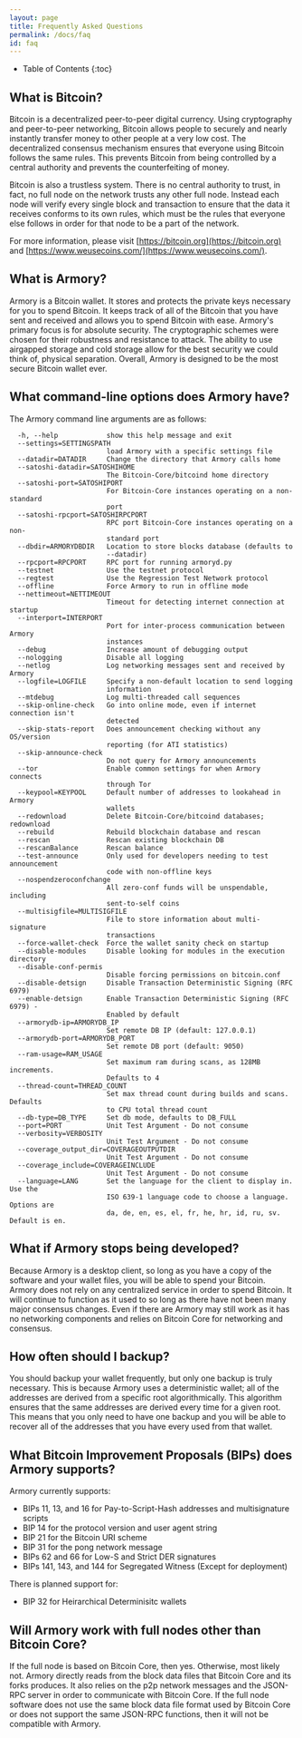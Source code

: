 ```yaml
---
layout: page
title: Frequently Asked Questions
permalink: /docs/faq
id: faq
---
```


* Table of Contents
{:toc}

## What is Bitcoin?

Bitcoin is a decentralized peer-to-peer digital currency. Using cryptography and peer-to-peer networking, Bitcoin allows people to securely and nearly instantly transfer money to other people at a very low cost. The decentralized consensus mechanism ensures that everyone using Bitcoin follows the same rules. This prevents Bitcoin from being controlled by a central authority and prevents the counterfeiting of money.

Bitcoin is also a trustless system. There is no central authority to trust, in fact, no full node on the network trusts any other full node. Instead each node will verify every single block and transaction to ensure that the data it receives conforms to its own rules, which must be the rules that everyone else follows in order for that node to be a part of the network.

For more information, please visit [https://bitcoin.org](https://bitcoin.org) and [https://www.weusecoins.com/](https://www.weusecoins.com/).

## What is Armory?

Armory is a Bitcoin wallet. It stores and protects the private keys necessary for you to spend Bitcoin. It keeps track of all of the Bitcoin that you have sent and received and allows you to spend Bitcoin with ease. Armory's primary focus is for absolute security. The cryptographic schemes were chosen for their robustness and resistance to attack. The ability to use airgapped storage and cold storage allow for the best security we could think of, physical separation. Overall, Armory is designed to be the most secure Bitcoin wallet ever.

## What command-line options does Armory have?

The Armory command line arguments are as follows:

~~~
  -h, --help            show this help message and exit
  --settings=SETTINGSPATH
                        load Armory with a specific settings file
  --datadir=DATADIR     Change the directory that Armory calls home
  --satoshi-datadir=SATOSHIHOME
                        The Bitcoin-Core/bitcoind home directory
  --satoshi-port=SATOSHIPORT
                        For Bitcoin-Core instances operating on a non-standard
                        port
  --satoshi-rpcport=SATOSHIRPCPORT
                        RPC port Bitcoin-Core instances operating on a non-
                        standard port
  --dbdir=ARMORYDBDIR   Location to store blocks database (defaults to
                        --datadir)
  --rpcport=RPCPORT     RPC port for running armoryd.py
  --testnet             Use the testnet protocol
  --regtest             Use the Regression Test Network protocol
  --offline             Force Armory to run in offline mode
  --nettimeout=NETTIMEOUT
                        Timeout for detecting internet connection at startup
  --interport=INTERPORT
                        Port for inter-process communication between Armory
                        instances
  --debug               Increase amount of debugging output
  --nologging           Disable all logging
  --netlog              Log networking messages sent and received by Armory
  --logfile=LOGFILE     Specify a non-default location to send logging
                        information
  --mtdebug             Log multi-threaded call sequences
  --skip-online-check   Go into online mode, even if internet connection isn't
                        detected
  --skip-stats-report   Does announcement checking without any OS/version
                        reporting (for ATI statistics)
  --skip-announce-check
                        Do not query for Armory announcements
  --tor                 Enable common settings for when Armory connects
                        through Tor
  --keypool=KEYPOOL     Default number of addresses to lookahead in Armory
                        wallets
  --redownload          Delete Bitcoin-Core/bitcoind databases; redownload
  --rebuild             Rebuild blockchain database and rescan
  --rescan              Rescan existing blockchain DB
  --rescanBalance       Rescan balance
  --test-announce       Only used for developers needing to test announcement
                        code with non-offline keys
  --nospendzeroconfchange
                        All zero-conf funds will be unspendable, including
                        sent-to-self coins
  --multisigfile=MULTISIGFILE
                        File to store information about multi-signature
                        transactions
  --force-wallet-check  Force the wallet sanity check on startup
  --disable-modules     Disable looking for modules in the execution directory
  --disable-conf-permis
                        Disable forcing permissions on bitcoin.conf
  --disable-detsign     Disable Transaction Deterministic Signing (RFC 6979)
  --enable-detsign      Enable Transaction Deterministic Signing (RFC 6979) -
                        Enabled by default
  --armorydb-ip=ARMORYDB_IP
                        Set remote DB IP (default: 127.0.0.1)
  --armorydb-port=ARMORYDB_PORT
                        Set remote DB port (default: 9050)
  --ram-usage=RAM_USAGE
                        Set maximum ram during scans, as 128MB increments.
                        Defaults to 4
  --thread-count=THREAD_COUNT
                        Set max thread count during builds and scans. Defaults
                        to CPU total thread count
  --db-type=DB_TYPE     Set db mode, defaults to DB_FULL
  --port=PORT           Unit Test Argument - Do not consume
  --verbosity=VERBOSITY
                        Unit Test Argument - Do not consume
  --coverage_output_dir=COVERAGEOUTPUTDIR
                        Unit Test Argument - Do not consume
  --coverage_include=COVERAGEINCLUDE
                        Unit Test Argument - Do not consume
  --language=LANG       Set the language for the client to display in. Use the 
                        ISO 639-1 language code to choose a language. Options are 
                        da, de, en, es, el, fr, he, hr, id, ru, sv. Default is en.
~~~

## What if Armory stops being developed?

Because Armory is a desktop client, so long as you have a copy of the software and your wallet files, you will be able to spend your Bitcoin. Armory does not rely on any centralized service in order to spend Bitcoin. It will continue to function as it used to so long as there have not been many major consensus changes. Even if there are Armory may still work as it has no networking components and relies on Bitcoin Core for networking and consensus.

## How often should I backup?

You should backup your wallet frequently, but only one backup is truly necessary. This is because Armory uses a deterministic wallet; all of the addresses are derived from a specific root algorithmically. This algorithm ensures that the same addresses are derived every time for a given root. This means that you only need to have one backup and you will be able to recover all of the addresses that you have every used from that wallet.

## What Bitcoin Improvement Proposals (BIPs) does Armory supports?

Armory currently supports:

 - BIPs 11, 13, and 16 for Pay-to-Script-Hash addresses and multisignature scripts
 - BIP 14 for the protocol version and user agent string
 - BIP 21 for the Bitcoin URI scheme
 - BIP 31 for the pong network message
 - BIPs 62 and 66 for Low-S and Strict DER signatures
 - BIPs 141, 143, and 144 for Segregated Witness (Except for deployment)

There is planned support for:
 - BIP 32 for Heirarchical Determinisitc wallets

## Will Armory work with full nodes other than Bitcoin Core?

If the full node is based on Bitcoin Core, then yes. Otherwise, most likely not. Armory directly reads from the block data files that Bitcoin Core and its forks produces. It also relies on the p2p network messages and the JSON-RPC server in order to communicate with Bitcoin Core. If the full node software does not use the same block data file format used by Bitcoin Core or does not support the same JSON-RPC functions, then it will not be compatible with Armory.
